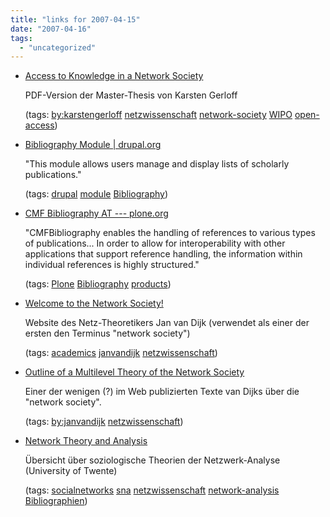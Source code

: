 ```yaml
---
title: "links for 2007-04-15"
date: "2007-04-16"
tags: 
  - "uncategorized"
---
```


- [Access to Knowledge in a Network Society](http://nearlyfreespeech.org/downloads/a2k.netsoc.pdf)
    
    PDF-Version der Master-Thesis von Karsten Gerloff
    
    (tags: [by:karstengerloff](http://del.icio.us/heinzwittenbrink/by:karstengerloff) [netzwissenschaft](http://del.icio.us/heinzwittenbrink/netzwissenschaft) [network-society](http://del.icio.us/heinzwittenbrink/network-society) [WIPO](http://del.icio.us/heinzwittenbrink/WIPO) [open-access](http://del.icio.us/heinzwittenbrink/open-access))
    
- [Bibliography Module | drupal.org](http://drupal.org/project/biblio)
    
    "This module allows users manage and display lists of scholarly publications."
    
    (tags: [drupal](http://del.icio.us/heinzwittenbrink/drupal) [module](http://del.icio.us/heinzwittenbrink/module) [Bibliography](http://del.icio.us/heinzwittenbrink/Bibliography))
    
- [CMF Bibliography AT --- plone.org](http://plone.org/products/cmfbibliographyat)
    
    "CMFBibliography enables the handling of references to various types of publications... In order to allow for interoperability with other applications that support reference handling, the information within individual references is highly structured."
    
    (tags: [Plone](http://del.icio.us/heinzwittenbrink/Plone) [Bibliography](http://del.icio.us/heinzwittenbrink/Bibliography) [products](http://del.icio.us/heinzwittenbrink/products))
    
- [Welcome to the Network Society!](http://www.gw.utwente.nl/vandijk/)
    
    Website des Netz-Theoretikers Jan van Dijk (verwendet als einer der ersten den Terminus "network society")
    
    (tags: [academics](http://del.icio.us/heinzwittenbrink/academics) [janvandijk](http://del.icio.us/heinzwittenbrink/janvandijk) [netzwissenschaft](http://del.icio.us/heinzwittenbrink/netzwissenschaft))
    
- [Outline of a Multilevel Theory of the Network Society](http://www.gw.utwente.nl/vandijk/research/network_theory/network_theory_plaatje/a_theory_outline_outline_of_a.doc/)
    
    Einer der wenigen (?) im Web publizierten Texte van Dijks über die "network society".
    
    (tags: [by:janvandijk](http://del.icio.us/heinzwittenbrink/by:janvandijk) [netzwissenschaft](http://del.icio.us/heinzwittenbrink/netzwissenschaft))
    
- [Network Theory and Analysis](http://www.tcw.utwente.nl/theorieenoverzicht/Theory%20clusters/Interpersonal%20Communication%20and%20Relations/Network%20Theory%20and%20analysis_also_within_organizations.doc/)
    
    Übersicht über soziologische Theorien der Netzwerk-Analyse (University of Twente)
    
    (tags: [socialnetworks](http://del.icio.us/heinzwittenbrink/socialnetworks) [sna](http://del.icio.us/heinzwittenbrink/sna) [netzwissenschaft](http://del.icio.us/heinzwittenbrink/netzwissenschaft) [network-analysis](http://del.icio.us/heinzwittenbrink/network-analysis) [Bibliographien](http://del.icio.us/heinzwittenbrink/Bibliographien))
